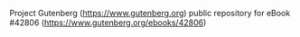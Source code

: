 Project Gutenberg (https://www.gutenberg.org) public repository for eBook #42806 (https://www.gutenberg.org/ebooks/42806)
